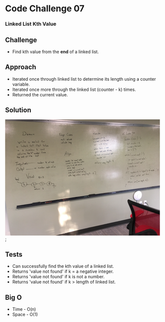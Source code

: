 # Code Challenge 07
### Linked List Kth Value

## Challenge
* Find kth value from the **end** of a linked list.

## Approach
* Iterated once through linked list to determine its length using a counter variable.
* Iterated once more through the linked list (counter - k) times.
* Returned the current value.

## Solution
![Whiteboard](https://github.com/sarkis74/data-structures-and-algorithms/blob/master/401-code-challenges/LL-kth-from-end/LinkedListKth.jpg);

## Tests
* Can successfully find the kth value of a linked list.
* Returns 'value not found' if k = a negative integer.
* Returns 'value not found' if k is not a number.
* Returns 'value not found' if k > length of linked list.

## Big O
* Time - O(n)
* Space - O(1)
